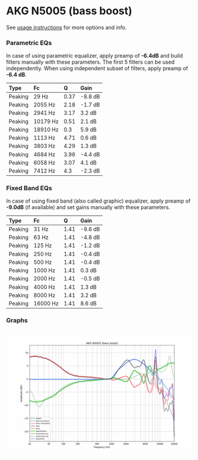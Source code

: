 # AKG N5005 (bass boost)
See [usage instructions](https://github.com/jaakkopasanen/AutoEq#usage) for more options and info.

### Parametric EQs
In case of using parametric equalizer, apply preamp of **-6.4dB** and build filters manually
with these parameters. The first 5 filters can be used independently.
When using independent subset of filters, apply preamp of **-6.4 dB**.

| Type    | Fc       |    Q | Gain    |
|:--------|:---------|:-----|:--------|
| Peaking | 29 Hz    | 0.37 | -8.8 dB |
| Peaking | 2055 Hz  | 2.18 | -1.7 dB |
| Peaking | 2941 Hz  | 3.17 | 3.2 dB  |
| Peaking | 10179 Hz | 0.51 | 2.1 dB  |
| Peaking | 18910 Hz | 0.3  | 5.9 dB  |
| Peaking | 1113 Hz  | 4.71 | 0.6 dB  |
| Peaking | 3803 Hz  | 4.29 | 1.3 dB  |
| Peaking | 4684 Hz  | 3.96 | -4.4 dB |
| Peaking | 6058 Hz  | 3.07 | 4.1 dB  |
| Peaking | 7412 Hz  | 4.3  | -2.3 dB |

### Fixed Band EQs
In case of using fixed band (also called graphic) equalizer, apply preamp of **-9.0dB**
(if available) and set gains manually with these parameters.

| Type    | Fc       |    Q | Gain    |
|:--------|:---------|:-----|:--------|
| Peaking | 31 Hz    | 1.41 | -9.6 dB |
| Peaking | 63 Hz    | 1.41 | -4.8 dB |
| Peaking | 125 Hz   | 1.41 | -1.2 dB |
| Peaking | 250 Hz   | 1.41 | -0.4 dB |
| Peaking | 500 Hz   | 1.41 | -0.4 dB |
| Peaking | 1000 Hz  | 1.41 | 0.3 dB  |
| Peaking | 2000 Hz  | 1.41 | -0.5 dB |
| Peaking | 4000 Hz  | 1.41 | 1.3 dB  |
| Peaking | 8000 Hz  | 1.41 | 3.2 dB  |
| Peaking | 16000 Hz | 1.41 | 8.6 dB  |

### Graphs
![](./AKG%20N5005%20(bass%20boost).png)